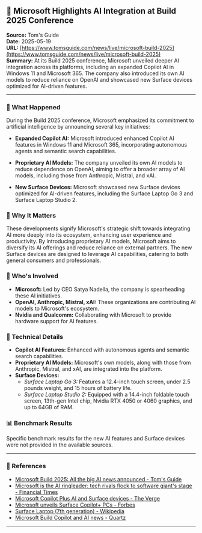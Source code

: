 ## 📰 Microsoft Highlights AI Integration at Build 2025 Conference

**Source:** Tom's Guide  
**Date:** 2025-05-19  
**URL:** [https://www.tomsguide.com/news/live/microsoft-build-2025](https://www.tomsguide.com/news/live/microsoft-build-2025)  
**Summary:** At its Build 2025 conference, Microsoft unveiled deeper AI integration across its platforms, including an expanded Copilot AI in Windows 11 and Microsoft 365. The company also introduced its own AI models to reduce reliance on OpenAI and showcased new Surface devices optimized for AI-driven features.

---

### 🔹 What Happened

During the Build 2025 conference, Microsoft emphasized its commitment to artificial intelligence by announcing several key initiatives:

- **Expanded Copilot AI:** Microsoft introduced enhanced Copilot AI features in Windows 11 and Microsoft 365, incorporating autonomous agents and semantic search capabilities.

- **Proprietary AI Models:** The company unveiled its own AI models to reduce dependence on OpenAI, aiming to offer a broader array of AI models, including those from Anthropic, Mistral, and xAI.

- **New Surface Devices:** Microsoft showcased new Surface devices optimized for AI-driven features, including the Surface Laptop Go 3 and Surface Laptop Studio 2.

### 🔹 Why It Matters

These developments signify Microsoft's strategic shift towards integrating AI more deeply into its ecosystem, enhancing user experience and productivity. By introducing proprietary AI models, Microsoft aims to diversify its AI offerings and reduce reliance on external partners. The new Surface devices are designed to leverage AI capabilities, catering to both general consumers and professionals.

### 🔹 Who's Involved

- **Microsoft:** Led by CEO Satya Nadella, the company is spearheading these AI initiatives.
- **OpenAI, Anthropic, Mistral, xAI:** These organizations are contributing AI models to Microsoft's ecosystem.
- **Nvidia and Qualcomm:** Collaborating with Microsoft to provide hardware support for AI features.

### 🔹 Technical Details

- **Copilot AI Features:** Enhanced with autonomous agents and semantic search capabilities.
- **Proprietary AI Models:** Microsoft's own models, along with those from Anthropic, Mistral, and xAI, are integrated into the platform.
- **Surface Devices:**
  - *Surface Laptop Go 3:* Features a 12.4-inch touch screen, under 2.5 pounds weight, and 15 hours of battery life.
  - *Surface Laptop Studio 2:* Equipped with a 14.4-inch foldable touch screen, 13th-gen Intel chip, Nvidia RTX 4050 or 4060 graphics, and up to 64GB of RAM.

### 📊 Benchmark Results

Specific benchmark results for the new AI features and Surface devices were not provided in the available sources.

---

### 🔗 References

- [Microsoft Build 2025: All the big AI news announced - Tom's Guide](https://www.tomsguide.com/news/live/microsoft-build-2025)
- [Microsoft is the AI ringleader: tech rivals flock to software giant's stage - Financial Times](https://www.ft.com/content/9f6225c5-38e7-46a1-a920-e05a9a8df319)
- [Microsoft Copilot Plus AI and Surface devices - The Verge](https://www.theverge.com/2024/5/20/24160486/microsoft-copilot-plus-ai-arm-chips-pc-surface-event)
- [Microsoft unveils Surface Copilot+ PCs - Forbes](https://www.forbes.com/sites/tonybradley/2025/02/02/microsoft-unveils-surface-copilot-pcs/)
- [Surface Laptop (7th generation) - Wikipedia](https://en.wikipedia.org/wiki/Surface_Laptop_%287th_generation%29)
- [Microsoft Build Copilot and AI news - Quartz](https://qz.com/microsoft-build-copilot-surface-laptops-ai-1851496201)

---
